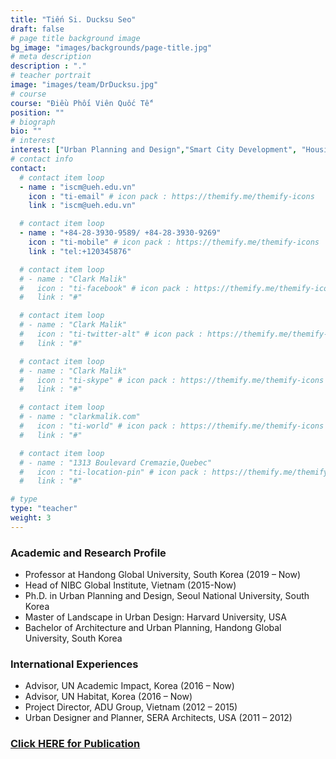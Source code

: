 ```yaml
---
title: "Tiến Si. Ducksu Seo"
draft: false
# page title background image
bg_image: "images/backgrounds/page-title.jpg"
# meta description
description : "."
# teacher portrait
image: "images/team/DrDucksu.jpg"
# course
course: "Điều Phối Viên Quốc Tế"
position: ""
# biograph
bio: ""
# interest
interest: ["Urban Planning and Design","Smart City Development", "Housing Studies", "Social Network Analysis and Mobility ","International Development and Global Citizenship Education" ]
# contact info
contact:
  # contact item loop
  - name : "iscm@ueh.edu.vn"
    icon : "ti-email" # icon pack : https://themify.me/themify-icons
    link : "iscm@ueh.edu.vn"

  # contact item loop
  - name : "+84-28-3930-9589/ +84-28-3930-9269"
    icon : "ti-mobile" # icon pack : https://themify.me/themify-icons
    link : "tel:+120345876"

  # contact item loop
  # - name : "Clark Malik"
  #   icon : "ti-facebook" # icon pack : https://themify.me/themify-icons
  #   link : "#"

  # contact item loop
  # - name : "Clark Malik"
  #   icon : "ti-twitter-alt" # icon pack : https://themify.me/themify-icons
  #   link : "#"

  # contact item loop
  # - name : "Clark Malik"
  #   icon : "ti-skype" # icon pack : https://themify.me/themify-icons
  #   link : "#"

  # contact item loop
  # - name : "clarkmalik.com"
  #   icon : "ti-world" # icon pack : https://themify.me/themify-icons
  #   link : "#"

  # contact item loop
  # - name : "1313 Boulevard Cremazie,Quebec"
  #   icon : "ti-location-pin" # icon pack : https://themify.me/themify-icons
  #   link : "#"

# type
type: "teacher"
weight: 3
---
```


### Academic and Research Profile
* Professor at Handong Global University, South Korea (2019 – Now)
* Head of NIBC Global Institute, Vietnam (2015-Now)
* Ph.D. in Urban Planning and Design, Seoul National University, South Korea
* Master of Landscape in Urban Design: Harvard University, USA
* Bachelor of Architecture and Urban Planning, Handong Global University, South Korea


### International Experiences
* Advisor, UN Academic Impact, Korea (2016 – Now)
* Advisor, UN Habitat, Korea (2016 – Now)
* Project Director, ADU Group, Vietnam (2012 – 2015)
* Urban Designer and Planner, SERA Architects, USA (2011 – 2012)

### [Click HERE for Publication](https://scholar.google.co.kr/citations?user=7mawbTAAAAAJ&hl=en)‬
